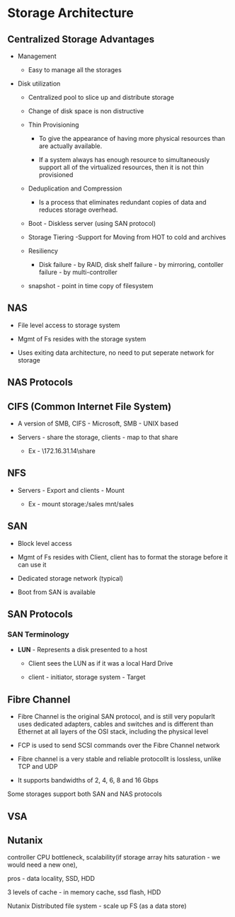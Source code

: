 # Storage Architecture

## Centralized Storage Advantages

* Management

    * Easy to manage all the storages 

* Disk utilization

    * Centralized pool to slice up and distribute storage

    * Change of disk space is non distructive

    * Thin Provisioning

        * To give the appearance of having more physical resources than are actually available. 
        
        * If a system always has enough resource to simultaneously support all of the virtualized resources, then it is not thin provisioned

    * Deduplication and Compression

        * Is a process that eliminates redundant copies of data and reduces storage overhead.

    * Boot - Diskless server (using SAN protocol)

    * Storage Tiering -Support for Moving from HOT to cold and archives

    * Resiliency 

        * Disk failure - by RAID, disk shelf failure - by mirroring, contoller failure - by multi-controller

    * snapshot - point in time copy of filesystem

## NAS

* File level access to storage system

* Mgmt of Fs resides with the storage system

* Uses exiting data architecture, no need to put seperate network for storage

## NAS Protocols

## CIFS (Common Internet File System)

* A version of SMB, CIFS - Microsoft, SMB - UNIX based

* Servers - share the storage, clients - map to that share

    * Ex - \\172.16.31.14\share


## NFS

* Servers - Export and clients - Mount 

    * Ex - mount storage:/sales mnt/sales

## SAN

* Block level access

* Mgmt of Fs resides with Client, client has to format the storage before it can use it

* Dedicated storage network (typical)

* Boot from SAN is available


## SAN Protocols

### SAN Terminology

* **LUN** - Represents a disk presented to a host

    * Client sees the LUN as if it was a local Hard Drive

    * client - initiator, storage system - Target

## Fibre Channel

* Fibre Channel is the original SAN protocol, and is still very popularIt uses dedicated adapters, cables and switches and is different than Ethernet at all layers of the OSI stack, including the physical level

* FCP is used to send SCSI commands over the Fibre Channel network

* Fibre channel is a very stable and reliable protocolIt is lossless, unlike TCP and UDP

* It supports bandwidths of 2, 4, 6, 8 and 16 Gbps


Some storages support both SAN and NAS protocols

## VSA



## Nutanix 


controller CPU bottleneck, scalability(if storage array hits saturation - we would need a new one), 

pros - data locality, SSD, HDD

3 levels of cache - in memory cache, ssd flash, HDD

Nutanix Distributed file system - scale up FS (as a data store)